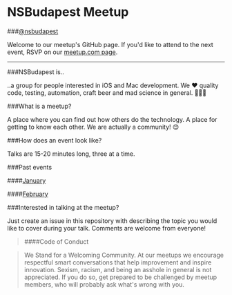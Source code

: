 # NSBudapest Meetup

###[@nsbudapest](https://twitter.com/nsbudapest)

Welcome to our meetup's GitHub page. If you'd like to attend to the next event, RSVP on our [meetup.com page](http://www.meetup.com/NSBudapest/).

----------
###NSBudapest is..

..a group for people interested in iOS and Mac development. We :heart: quality code, testing, automation, craft beer and mad science in general. :rocket::rocket::rocket:

###What is a meetup?

A place where you can find out how others do the technology. A place for getting to know each other. We are actually a community! :blush:

###How does an event look like?

Talks are 15-20 minutes long, three at a time.

###Past events

####[January](https://github.com/NSBudapest/NSBudapestMeetup/blob/master/presentations/January/January.md)

####[February](https://github.com/NSBudapest/NSBudapestMeetup/blob/master/presentations/February/February.md)

###Interested in talking at the meetup?

Just create an issue in this repository with describing the topic you would like to cover during your talk. Comments are welcome from everyone!

> ####Code of Conduct

> We Stand for a Welcoming Community. At our meetups we encourage respectful smart conversations that help improvement and inspire innovation. Sexism, racism, and being an asshole in general is not appreciated. If you do so, get prepared to be challenged by meetup members, who will probably ask what's wrong with you.
